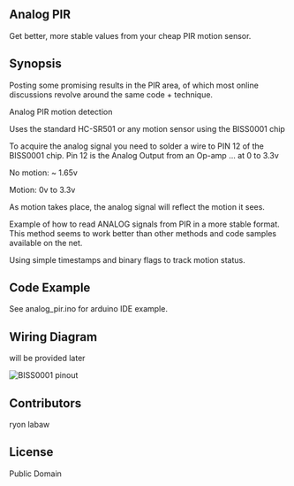 ## Analog PIR
Get better, more stable values from your cheap PIR motion sensor.

## Synopsis
Posting some promising results in the PIR area, of which most online discussions revolve around the same code + technique.

Analog PIR motion detection

Uses the standard HC-SR501 or any motion sensor using the BISS0001 chip

To acquire the analog signal you need to solder a wire to PIN 12 of the BISS0001 chip.
Pin 12 is the Analog Output from an Op-amp ... at 0 to 3.3v

No motion: ~ 1.65v

Motion: 0v to 3.3v

As motion takes place, the analog signal will reflect the motion it sees.


Example of how to read ANALOG signals from PIR in a more stable format.
This method seems to work better than other methods and code samples available on the net.

Using simple timestamps and binary flags to track motion status.

## Code Example

See analog_pir.ino for arduino IDE example.

## Wiring Diagram

will be provided later

![BISS0001 pinout](https://www.insidegadgets.com/wp-content/uploads/2012/11/alarm5-1.png)


## Contributors

ryon labaw

## License

Public Domain
